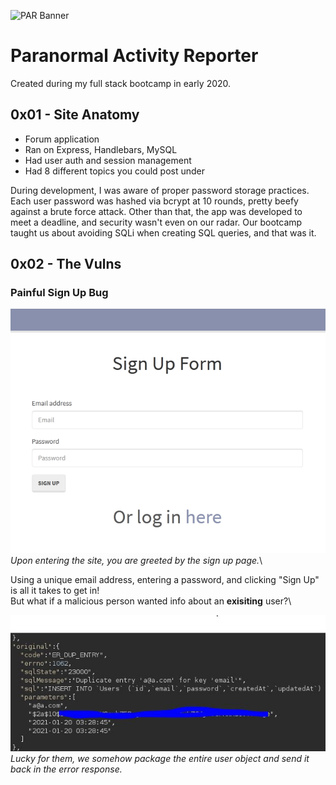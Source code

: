 ![PAR Banner](https://camo.githubusercontent.com/8092861699721c936072e1325c0134e87de7797d5ffd0d9a7b04e4437edf05eb/68747470733a2f2f692e696d6775722e636f6d2f55494879664a692e706e67)
# Paranormal Activity Reporter

Created during my full stack bootcamp in early 2020.

## 0x01 - Site Anatomy
* Forum application
 * Ran on Express, Handlebars, MySQL
* Had user auth and session management
* Had 8 different topics you could post under

During development, I was aware of proper password storage practices. Each user password was hashed via bcrypt at 10 rounds, pretty beefy against a brute force attack.
Other than that, the app was developed to meet a deadline, and security wasn't even on our radar. Our bootcamp taught us about avoiding SQLi when creating SQL queries, and that was it.

## 0x02 - The Vulns

### Painful Sign Up Bug

![PAR SignUp](par2.jpg)\
*Upon entering the site, you are greeted by the sign up page.*\


Using a unique email address, entering a password, and clicking "Sign Up" is all it takes to get in!\
But what if a malicious person wanted info about an **exisiting** user?\


![SignUpBug](parsignupbug.JPG)\
*Lucky for them, we somehow package the entire user object and send it back in the error response.*
